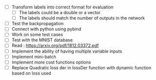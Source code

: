 - [ ] Transform labels into correct format for evaluation
  - [ ] The labels could be a double or a vector<double>
  - [ ] The labels should match the number of outputs in the network
- [ ] Test the backpropagation
- [ ] Connect with python using pybind
- [ ] Work on some test cases
- [ ] Test with the MNIST database
- [ ] Read : https://arxiv.org/pdf/1812.03372.pdf
- [ ] Implement the ability of having multiple variable inputs
- [ ] Implement mini-batch
- [ ] Implement more cost functions options
- [ ] Replace Quadratic loss der in lossDer function with dynamic function based on loss used

